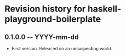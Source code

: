 # Revision history for haskell-playground-boilerplate

## 0.1.0.0  -- YYYY-mm-dd

* First version. Released on an unsuspecting world.
